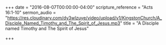 +++
date = "2016-08-07T00:00:00-04:00"
scripture_reference = "Acts 16:1-10"
sermon_audio = "https://res.cloudinary.com/dy3wlzuye/video/upload/v1/KingstonChurch/A_Disciple_Named_Timothy_and_The_Spirit_of_Jesus.mp3"
title = "A Disciple named Timothy and The Spirit of Jesus"

+++
